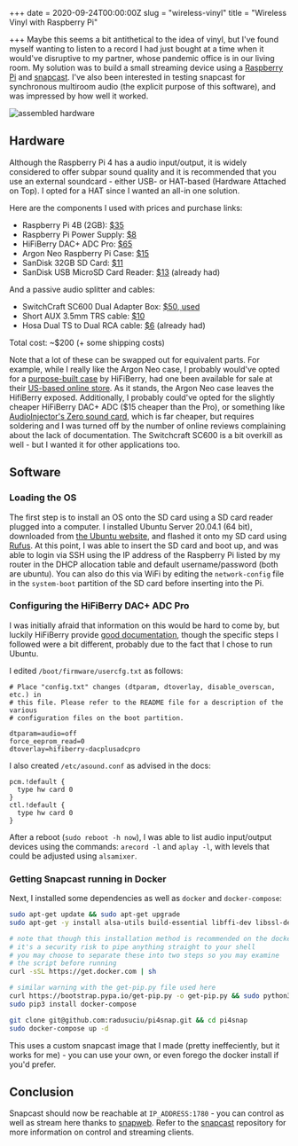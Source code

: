 +++
date = 2020-09-24T00:00:00Z
slug = "wireless-vinyl"
title = "Wireless Vinyl with Raspberry Pi"

+++
Maybe this seems a bit antithetical to the idea of vinyl, but I've found myself wanting to listen to a record I had just bought at a time when it would've disruptive to my partner, whose pandemic office is in our living room. My solution was to build a small streaming device using a [Raspberry Pi][raspi] and [snapcast][snapcast]. I've also been interested in testing snapcast for synchronous multiroom audio (the explicit purpose of this software), and was impressed by how well it worked.

![assembled hardware](/images/wireless-vinyl/cropped.jpg)

## Hardware

Although the Raspberry Pi 4 has a audio input/output, it is widely considered to offer subpar sound quality and it is recommended that you use an external soundcard - either USB- or HAT-based (Hardware Attached on Top). I opted for a HAT since I wanted an all-in one solution.

Here are the components I used with prices and purchase links:

- Raspberry Pi 4B (2GB): [$35](https://www.adafruit.com/product/4292)
- Raspberry Pi Power Supply: [$8](https://www.adafruit.com/product/4298)
- HiFiBerry DAC+ ADC Pro: [$65](https://hifiberry.us/product/dac-adc-pro/)
- Argon Neo Raspberry Pi Case: [$15](https://www.amazon.com/gp/product/B07WMG27T7)
- SanDisk 32GB SD Card: [$11](https://www.amazon.com/gp/product/B06XWMQ81P)
- SanDisk USB MicroSD Card Reader: [$13](https://www.amazon.com/gp/product/B07G5JV2B5) (already had)

And a passive audio splitter and cables:
- SwitchCraft SC600 Dual Adapter Box: [$50, used](https://reverb.com/marketplace?query=switchcraft%20sc600)
- Short AUX 3.5mm TRS cable: [$10](https://www.amazon.com/gp/product/B082PQ1G5R)
- Hosa Dual TS to Dual RCA cable: [$6](https://www.amazon.com/gp/product/B000068O16) (already had)

Total cost: ~$200 (+ some shipping costs)

Note that a lot of these can be swapped out for equivalent parts. For example, while I really like the Argon Neo case, I probably would've opted for a [purpose-built case](https://www.hifiberry.com/shop/cases/steel-case-for-hifiberry-dac-pi-4-2/) by HiFiBerry, had one been available for sale at their [US-based online store](https://hifiberry.us/). As it stands, the Argon Neo case leaves the HifiBerry exposed. Additionally, I probably could've opted for the slightly cheaper HiFiBerry DAC+ ADC ($15 cheaper than the Pro), or something like [AudioInjector's Zero sound card](http://www.audioinjector.net/rpi-zero), which is far cheaper, but requires soldering and I was turned off by the number of online reviews complaining about the lack of documentation. The Switchcraft SC600 is a bit overkill as well - but I wanted it for other applications too.

## Software

### Loading the OS
The first step is to install an OS onto the SD card using a SD card reader plugged into a computer. I installed Ubuntu Server 20.04.1 (64 bit), downloaded from [the Ubuntu website](https://ubuntu.com/download/raspberry-pi), and flashed it onto my SD card using [Rufus](https://rufus.ie/). At this point, I was able to insert the SD card and boot up, and was able to login via SSH using the IP address of the Raspberry Pi listed by my router in the DHCP allocation table and default username/password (both are ubuntu). You can also do this via WiFi by editing the `network-config` file in the `system-boot` partition of the SD card before inserting into the Pi.

### Configuring the HiFiBerry DAC+ ADC Pro

I was initially afraid that information on this would be hard to come by, but luckily HiFiBerry provide [good documentation](https://www.hifiberry.com/docs/software/configuring-linux-3-18-x/), though the specific steps I followed were a bit different, probably due to the fact that I chose to run Ubuntu.

I edited `/boot/firmware/usercfg.txt` as follows:

```shell
# Place "config.txt" changes (dtparam, dtoverlay, disable_overscan, etc.) in
# this file. Please refer to the README file for a description of the various
# configuration files on the boot partition.

dtparam=audio=off
force_eeprom_read=0
dtoverlay=hifiberry-dacplusadcpro
```

I also created `/etc/asound.conf` as advised in the docs:

```shell
pcm.!default {
  type hw card 0
}
ctl.!default {
  type hw card 0
}
```

After a reboot (`sudo reboot -h now`), I was able to list audio input/output devices using the commands: `arecord -l` and `aplay -l`, with levels that could be adjusted using `alsamixer`.

### Getting Snapcast running in Docker

Next, I installed some dependencies as well as `docker` and `docker-compose`:

```bash
sudo apt-get update && sudo apt-get upgrade
sudo apt-get -y install alsa-utils build-essential libffi-dev libssl-dev python3-dev git

# note that though this installation method is recommended on the docker docs
# it's a security risk to pipe anything straight to your shell
# you may choose to separate these into two steps so you may examine
# the script before running
curl -sSL https://get.docker.com | sh

# similar warning with the get-pip.py file used here
curl https://bootstrap.pypa.io/get-pip.py -o get-pip.py && sudo python3 get-pip.py && rm get-pip.py
sudo pip3 install docker-compose

git clone git@github.com:radusuciu/pi4snap.git && cd pi4snap
sudo docker-compose up -d
```

This uses a custom snapcast image that I made (pretty ineffeciently, but it works for me) - you can use your own, or even forego the docker install if you'd prefer.


## Conclusion

Snapcast should now be reachable at `IP_ADDRESS:1780` - you can control as well as stream here thanks to [snapweb](https://github.com/badaix/snapweb). Refer to the [snapcast][snapcast] repository for more information on control and streaming clients.


[snapcast]: https://github.com/badaix/snapcast
[raspi]: https://www.raspberrypi.org/